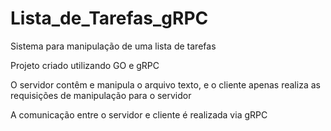# Lista_de_Tarefas_gRPC
Sistema para manipulação de uma lista de tarefas

Projeto criado utilizando GO e gRPC

O servidor contêm e manipula o arquivo texto, e o cliente apenas realiza as requisições de manipulação para o servidor

A comunicação entre o servidor e cliente é realizada via gRPC
